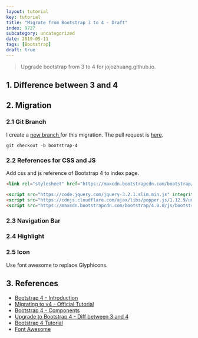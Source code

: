 ```yaml
---
layout: tutorial
key: tutorial
title: "Migrate from Bootstrap 3 to 4 - Draft"
index: 9727
subcategory: uncategorized
date: 2019-05-11
tags: [Bootstrap]
draft: true
---
```


> Upgrade bootstrap from 3 to 4 for jojozhuang.github.io.

## 1. Difference between 3 and 4

## 2. Migration
### 2.1 Git Branch
I create a [new branch ](https://github.com/jojozhuang/jojozhuang.github.io/tree/bootstrap-4) for this migration.
The pull request is [here](https://github.com/jojozhuang/jojozhuang.github.io/pull/1/commits).
```raw
git checkout -b bootstrap-4
```
### 2.2 References for CSS and JS
Add css and js reference of Bootstrap 4 to index page.
```html
<link rel="stylesheet" href="https://maxcdn.bootstrapcdn.com/bootstrap/4.0.0/css/bootstrap.min.css" integrity="sha384-Gn5384xqQ1aoWXA+058RXPxPg6fy4IWvTNh0E263XmFcJlSAwiGgFAW/dAiS6JXm" crossorigin="anonymous">
```
```html
<script src="https://code.jquery.com/jquery-3.2.1.slim.min.js" integrity="sha384-KJ3o2DKtIkvYIK3UENzmM7KCkRr/rE9/Qpg6aAZGJwFDMVNA/GpGFF93hXpG5KkN" crossorigin="anonymous"></script>
<script src="https://cdnjs.cloudflare.com/ajax/libs/popper.js/1.12.9/umd/popper.min.js" integrity="sha384-ApNbgh9B+Y1QKtv3Rn7W3mgPxhU9K/ScQsAP7hUibX39j7fakFPskvXusvfa0b4Q" crossorigin="anonymous"></script>
<script src="https://maxcdn.bootstrapcdn.com/bootstrap/4.0.0/js/bootstrap.min.js" integrity="sha384-JZR6Spejh4U02d8jOt6vLEHfe/JQGiRRSQQxSfFWpi1MquVdAyjUar5+76PVCmYl" crossorigin="anonymous"></script>
```
### 2.3 Navigation Bar
### 2.4 Highlight
### 2.5 Icon
Use font awesome to replace Glyphicons.

## 3. References
* [Bootstrap 4 - Introduction](https://getbootstrap.com/docs/4.0/getting-started/introduction/)
* [Migrating to v4 - Official Tutorial](https://getbootstrap.com/docs/4.0/migration/)
* [Bootstrap 4 - Components](https://getbootstrap.com/docs/4.0/components/badge/)
* [Upgrade to Bootstrap 4 - Diff between 3 and 4](http://upgrade-bootstrap.bootply.com/)
* [Bootstrap 4 Tutorial](https://www.w3schools.com/bootstrap4/default.asp)
* [Font Awesome](https://www.w3schools.com/icons/fontawesome_icons_intro.asp)
